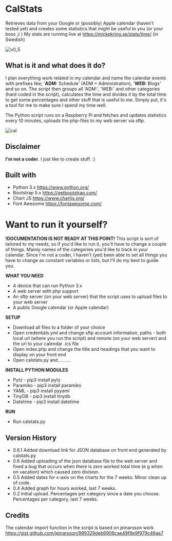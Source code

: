 # CalStats
 Retrieves data from your Google or (possibly) Apple calendar (haven't tested yet) and creates some statistics that might be useful to you (or your boss ;) )
 My stats are running live at https://mickekring.se/stats/time/ (in Swedish)
 
![v0_5](https://user-images.githubusercontent.com/10948066/124654275-ab980d80-de9e-11eb-9deb-3f576c32234b.jpg)

## What is it and what does it do?
I plan everything work related in my calendar and name the calendar events with prefixes like; '__ADM:__ Schedule' (ADM = Administration), '__WEB:__ Blogs' and so on. The script then groups all 'ADM:', 'WEB:' and other categories (hard coded in the script), calculates the time and divides it by the total time to get some percentages and other stuff that is useful to me. Simply put, it's a tool for me to make sure I spend my time well.

The Python script runs on a Raspberry Pi and fetches and updates statistics every 10 minutes, uploads the php-files to my web server via sftp.

![cal](https://user-images.githubusercontent.com/10948066/124256060-283b8c80-db2b-11eb-93fe-8a4928c986e2.jpg)

## Disclaimer
__I'm not a coder__. I just like to create stuff. :)

## Built with
* Python 3.x https://www.python.org/
* Bootstrap 5.x https://getbootstrap.com/
* Chart JS https://www.chartjs.org/
* Font Awesome https://fontawesome.com/

# Want to run it yourself?

__!DOCUMENTATION IS NOT READY AT THIS POINT!__
This script is sort of tailored to my needs, so if you'd like to run it, you'll have to change a couple of things. Mainly names of the categories you'd like to track in your calendar. Since I'm not a coder, I haven't (yet) been able to set all things you have to change as constant variables or lists, but I'll do my best to guide you.

__WHAT YOU NEED__
* A device that can run Python 3.x
* A web server with php support
* An sftp server (on your web server) that the script uses to upload files to your web server
* A public Google calendar (or Apple calendar)

__SETUP__
* Download all files to a folder of your choice
* Open credentials.yml and change sftp account information, paths - both local url (where you run the script) and remote (on your web server) and the url to your calendar .ics file
* Open index.php and change the title and headings that you want to display on your front end
* Open calstats.py and..........

__INSTALL PYTHON MODULES__
* Pytz - pip3 install pytz
* Paramiko - pip3 install paramiko
* YAML - pip3 install pyyaml
* TinyDB - pip3 install tinydb
* Datetime - pip3 install datetime

__RUN__
* Run calstats.py

## Version History
* 0.6.1 Added download link for JSON database on front end generated by calstats.py
* 0.6 Added uploading of the json database file to the web server and fixed a bug that occurs when there is zero worked total time (e g when on vacation) which caused zero division. 
* 0.5 Added dates for x-axis on the charts for the 7 weeks. Minor clean up of code.
* 0.4 Added graph for hours worked, last 7 weeks.
* 0.2 Initial upload. Percentages per category since a date you choose. Percentages per category, last 7 weeks.

## Credits
The calendar import function in the script is based on jeinarsson work https://gist.github.com/jeinarsson/989329deb6906cae49f6e9f979c46ae7
